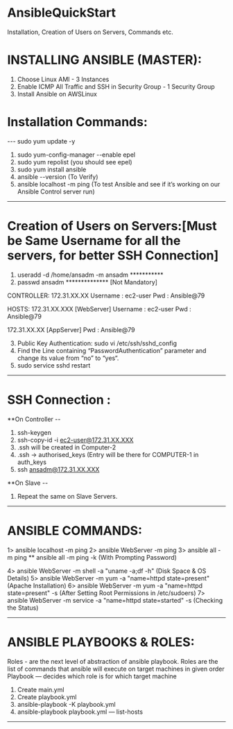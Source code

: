 # AnsibleQuickStart
Installation, Creation of Users on Servers, Commands etc.


# INSTALLING ANSIBLE (MASTER):

1) Choose Linux AMI - 3 Instances
2) Enable ICMP All Traffic and SSH in Security Group - 1 Security Group
3) Install Ansible on AWSLinux

# Installation Commands:

--- sudo yum update -y
1) sudo yum-config-manager --enable epel
2) sudo yum repolist (you should see epel)
3) sudo yum install ansible
4) ansible --version (To Verify)
5) ansible localhost -m ping (To test Ansible and see if it’s working on our Ansible Control server run)

----------------------------------------------------------------------------------------

# Creation of Users on Servers:[Must be Same Username for all the servers, for better SSH Connection]

1) useradd -d /home/ansadm -m ansadm ***********
2) passwd ansadm **************  [Not Mandatory]

CONTROLLER: 172.31.XX.XX
Username : ec2-user
Pwd : Ansible@79

HOSTS: 172.31.XX.XXX  [WebServer]
Username : ec2-user
Pwd : Ansible@79

172.31.XX.XX [AppServer]
Pwd : Ansible@79

3) Public Key Authentication: sudo vi /etc/ssh/sshd_config
4) Find the Line containing “PasswordAuthentication” parameter and change its value from “no” to “yes“.
5) sudo service sshd restart

----------------------------------------------------------------------------------------

# SSH Connection :

**On Controller --

1) ssh-keygen
2) ssh-copy-id -i ec2-user@172.31.XX.XXX
3) .ssh will be created in Computer-2
4) .ssh -> authorised_keys (Entry will be there for COMPUTER-1 in auth_keys
5) ssh ansadm@172.31.XX.XXX

**On Slave --

1) Repeat the same on Slave Servers. 
----------------------------------------------------------------------------------------

# ANSIBLE COMMANDS:

1> ansible localhost -m ping
2> ansible WebServer -m ping
3> ansible all -m ping
** ansible all -m ping -k (With Prompting Password)

4> ansible WebServer -m shell -a "uname -a;df -h" (Disk Space & OS Details)
5> ansible WebServer -m yum -a "name=httpd state=present" (Apache Installation)
6> ansible WebServer -m yum -a "name=httpd state=present" -s (After Setting Root Permissions in /etc/sudoers)
7> ansible WebServer -m service -a "name=httpd state=started" -s (Checking the Status)

----------------------------------------------------------------------------------------

# ANSIBLE PLAYBOOKS & ROLES:
Roles - are the next level of abstraction of ansible playbook. Roles are the list of commands that ansible will execute on target machines in given order
Playbook — decides which role is for which target machine

1) Create main.yml
2) Create playbook.yml
3) ansible-playbook -K playbook.yml
4) ansible-playbook playbook.yml — list-hosts
----------------------------------------------------------------------------------------
